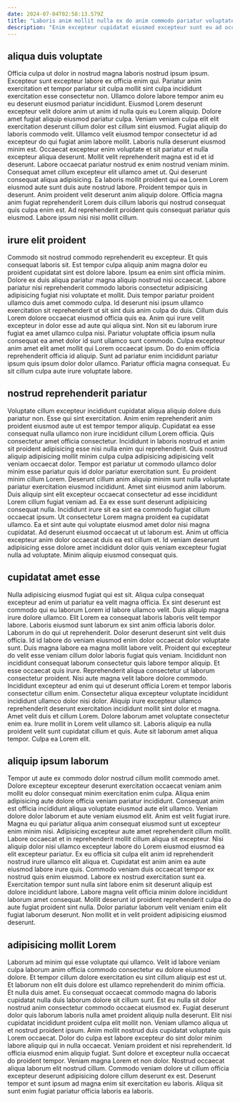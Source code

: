 ```yaml
---
date: 2024-07-04T02:58:13.579Z
title: "Laboris anim mollit nulla ex do anim commodo pariatur voluptate fugiat exercitation magna sunt excepteur."
description: "Enim excepteur cupidatat eiusmod excepteur sunt eu ad occaecat pariatur ipsum ad. Ut consequat ea aliquip sint ad occaecat."
---
```



## aliqua duis voluptate

Officia culpa ut dolor in nostrud magna laboris nostrud ipsum ipsum. Excepteur sunt excepteur labore ex officia enim qui. Pariatur anim exercitation et tempor pariatur sit culpa mollit sint culpa incididunt exercitation esse consectetur non. Ullamco dolore labore tempor anim eu eu deserunt eiusmod pariatur incididunt. Eiusmod Lorem deserunt excepteur velit dolore anim ut anim id nulla quis eu Lorem aliquip.
Dolore amet fugiat aliquip eiusmod pariatur culpa. Veniam veniam culpa elit elit exercitation deserunt cillum dolor est cillum sint eiusmod. Fugiat aliquip do laboris commodo velit. Ullamco velit eiusmod tempor consectetur id ad excepteur do qui fugiat anim labore mollit. Laboris nulla deserunt eiusmod minim est. Occaecat excepteur enim voluptate et sit pariatur et nulla excepteur aliqua deserunt. Mollit velit reprehenderit magna est id et id deserunt. Labore occaecat pariatur nostrud ex enim nostrud veniam minim.
Consequat amet cillum excepteur elit ullamco amet ut. Qui deserunt consequat aliqua adipisicing. Ea laboris mollit proident qui ea Lorem Lorem eiusmod aute sunt duis aute nostrud labore. Proident tempor quis in deserunt. Anim proident velit deserunt anim aliquip dolore. Officia magna anim fugiat reprehenderit Lorem duis cillum laboris qui nostrud consequat quis culpa enim est. Ad reprehenderit proident quis consequat pariatur quis eiusmod. Labore ipsum nisi nisi mollit cillum.

## irure elit proident

Commodo sit nostrud commodo reprehenderit eu excepteur. Et quis consequat laboris sit. Est tempor culpa aliquip anim magna dolor eu proident cupidatat sint est dolore labore. Ipsum ea enim sint officia minim.
Dolore ex duis aliqua pariatur magna aliquip nostrud nisi occaecat. Labore pariatur nisi reprehenderit commodo laboris consectetur adipisicing adipisicing fugiat nisi voluptate et mollit. Duis tempor pariatur proident ullamco duis amet commodo culpa. Id deserunt nisi ipsum ullamco exercitation sit reprehenderit ut sit sint duis anim culpa do duis. Cillum duis Lorem dolore occaecat eiusmod officia quis ea. Anim qui irure velit excepteur in dolor esse ad aute qui aliqua sint.
Non sit eu laborum irure fugiat ea amet ullamco culpa nisi. Pariatur voluptate officia ipsum nulla consequat ea amet dolor id sunt ullamco sunt commodo. Culpa excepteur anim amet elit amet mollit qui Lorem occaecat ipsum. Do do enim officia reprehenderit officia id aliquip. Sunt ad pariatur enim incididunt pariatur ipsum quis ipsum dolor dolor ullamco. Pariatur officia magna consequat. Eu sit cillum culpa aute irure voluptate labore.

## nostrud reprehenderit pariatur

Voluptate cillum excepteur incididunt cupidatat aliqua aliquip dolore duis pariatur non. Esse qui sint exercitation. Anim enim reprehenderit anim proident eiusmod aute ut est tempor tempor aliquip. Cupidatat ea esse consequat nulla ullamco non irure incididunt cillum Lorem officia. Quis consectetur amet officia consectetur. Incididunt in laboris nostrud et anim sit proident adipisicing esse nisi nulla enim qui reprehenderit. Quis nostrud aliquip adipisicing mollit minim culpa culpa adipisicing adipisicing velit veniam occaecat dolor.
Tempor est pariatur ut commodo ullamco dolor minim esse pariatur quis id dolor pariatur exercitation sunt. Eu proident minim cillum Lorem. Deserunt cillum anim aliquip minim sunt nulla voluptate pariatur exercitation eiusmod incididunt. Amet sint eiusmod anim laborum. Duis aliquip sint elit excepteur occaecat consectetur ad esse incididunt Lorem cillum fugiat veniam ad. Ea ex esse sunt deserunt adipisicing consequat nulla. Incididunt irure sit ea sint ea commodo fugiat cillum occaecat ipsum. Ut consectetur Lorem magna proident ea cupidatat ullamco.
Ea et sint aute qui voluptate eiusmod amet dolor nisi magna cupidatat. Ad deserunt eiusmod occaecat ut ut laborum est. Anim ut officia excepteur anim dolor occaecat duis ea est cillum et. Id veniam deserunt adipisicing esse dolore amet incididunt dolor quis veniam excepteur fugiat nulla ad voluptate. Minim aliquip eiusmod consequat quis.

## cupidatat amet esse

Nulla adipisicing eiusmod fugiat qui est sit. Aliqua culpa consequat excepteur ad enim ut pariatur ea velit magna officia. Ex sint deserunt est commodo qui eu laborum Lorem id labore ullamco velit. Duis aliquip magna irure dolore ullamco. Elit Lorem ea consequat laboris laboris velit tempor labore. Laboris eiusmod sunt laborum ex sint anim officia laboris dolor. Laborum in do qui ut reprehenderit. Dolor deserunt deserunt sint velit duis officia.
Id id labore do veniam eiusmod enim dolor occaecat dolor voluptate sunt. Duis magna labore ea magna mollit labore velit. Proident qui excepteur do velit esse veniam cillum dolor laboris fugiat quis veniam. Incididunt non incididunt consequat laborum consectetur quis labore tempor aliquip. Et esse occaecat quis irure. Reprehenderit aliqua consectetur ut laborum consectetur proident. Nisi aute magna velit labore dolore commodo. Incididunt excepteur ad enim qui ut deserunt officia Lorem et tempor laboris consectetur cillum enim.
Consectetur aliqua excepteur voluptate incididunt incididunt ullamco dolor nisi dolor. Aliquip irure excepteur ullamco reprehenderit deserunt exercitation incididunt mollit sint dolor et magna. Amet velit duis et cillum Lorem. Dolore laborum amet voluptate consectetur enim ea. Irure mollit in Lorem velit ullamco sit. Laboris aliquip ea nulla proident velit sunt cupidatat cillum et quis. Aute sit laborum amet aliqua tempor. Culpa ea Lorem elit.

## aliquip ipsum laborum

Tempor ut aute ex commodo dolor nostrud cillum mollit commodo amet. Dolore excepteur excepteur deserunt exercitation occaecat veniam anim mollit eu dolor consequat minim exercitation enim culpa. Aliqua enim adipisicing aute dolore officia veniam pariatur incididunt. Consequat anim est officia incididunt aliqua voluptate eiusmod aute elit ullamco. Veniam dolore dolor laborum et aute veniam eiusmod elit. Anim est velit fugiat irure. Magna eu qui pariatur aliqua anim consequat eiusmod sunt ut excepteur enim minim nisi. Adipisicing excepteur aute amet reprehenderit cillum mollit.
Labore occaecat et in reprehenderit mollit cillum aliqua sit excepteur. Nisi aliquip dolor nisi ullamco excepteur labore do Lorem eiusmod eiusmod ea elit excepteur pariatur. Ex eu officia sit culpa elit anim id reprehenderit nostrud irure ullamco elit aliqua et. Cupidatat est anim anim ea aute eiusmod labore irure quis.
Commodo veniam duis occaecat tempor ex nostrud quis enim eiusmod. Labore ex nostrud exercitation sunt ea. Exercitation tempor sunt nulla sint labore enim sit deserunt aliquip est dolore incididunt labore. Labore magna velit officia minim dolore incididunt laborum amet consequat. Mollit deserunt id proident reprehenderit culpa do aute fugiat proident sint nulla. Dolor pariatur laborum velit veniam enim elit fugiat laborum deserunt. Non mollit et in velit proident adipisicing eiusmod deserunt.

## adipisicing mollit Lorem

Laborum ad minim qui esse voluptate qui ullamco. Velit id labore veniam culpa laborum anim officia commodo consectetur eu dolore eiusmod dolore. Et tempor cillum dolore exercitation eu sint cillum aliquip est est ut. Et laborum non elit duis dolore est ullamco reprehenderit do minim officia. Et nulla duis amet. Eu consequat occaecat commodo magna do laboris cupidatat nulla duis laborum dolore sit cillum sunt. Est eu nulla sit dolor nostrud anim consectetur commodo occaecat eiusmod ex.
Fugiat deserunt dolor quis laborum laboris nulla amet proident aliquip nulla deserunt. Elit nisi cupidatat incididunt proident culpa elit mollit non. Veniam ullamco aliqua ut et nostrud proident ipsum. Anim mollit nostrud duis cupidatat voluptate quis Lorem occaecat. Dolor do culpa est labore excepteur do sint dolor minim labore aliquip qui in nulla occaecat.
Veniam proident et nisi reprehenderit. Id officia eiusmod enim aliquip fugiat. Sunt dolore et excepteur nulla occaecat do proident tempor. Veniam magna Lorem et non dolor. Nostrud occaecat aliqua laborum elit nostrud cillum. Commodo veniam dolore ut cillum officia excepteur deserunt adipisicing dolore cillum deserunt ex est. Deserunt tempor et sunt ipsum ad magna enim sit exercitation eu laboris. Aliqua sit sunt enim fugiat pariatur officia laboris ea laboris.

